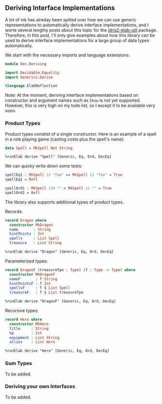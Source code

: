 ## Deriving Interface Implementations

A lot of ink has alreday been spilled over how we can use
generic representations to automatically derive interface
implementations, and I worte several lengthy posts
about this topic for the
[idris2-elab-util](https://github.com/stefan-hoeck/idris2-elab-util)
package. Therefore, in this post, I'll only give examples about
how this library can be used to derive interface implementations
for a large group of data types automatically.

We start with the necessary imports and language extensions:

```idris
module Doc.Deriving

import Decidable.Equality
import Generics.Derive

%language ElabReflection
```

Note: At the moment, deriving interface implementations based on
constructor and argument names such as `Show` is not yet supported.
However, this is very high on my todo list, so I except it to be
available very soon.

### Product Types

Product types constist of a single constructor. Here is
an example of a spell in a role playing game (casting costs
plus the spell's name):

```idris
data Spell = MkSpell Nat String

%runElab derive "Spell" [Generic, Eq, Ord, DecEq]
```

We can quicky write down some tests:

```idris
spellEq1 : MkSpell 12 "foo" == MkSpell 12 "foo" = True
spellEq1 = Refl

spellOrd1 : MkSpell 120 "" > MkSpell 12 "" = True
spellOrd1 = Refl
```

The library also supports additional types of
product types.

Records:

```idris
record Dragon where
  constructor MkDragon
  name       : String
  hintPoints : Int
  spells     : List Spell
  treasure   : List String

%runElab derive "Dragon" [Generic, Eq, Ord, DecEq]
```

Parameterized types:

```idris
record DragonF (treasureTpe : Type) (f : Type -> Type) where
  constructor MkDragonF
  nameF       : f String
  hintPointsF : f Int
  spellsF     : f $ List Spell
  treasureF   : f $ List treasureTpe

%runElab derive "DragonF" [Generic, Eq, Ord, DecEq]
```

Recursive types:

```idris
record Hero where
  constructor MkHero
  title     : String
  hp        : Int
  equipment : List String
  allies    : List Hero

%runElab derive "Hero" [Generic, Eq, Ord, DecEq]
```

### Sum Types

To be added.

### Deriving your own Interfaces

To be added.
